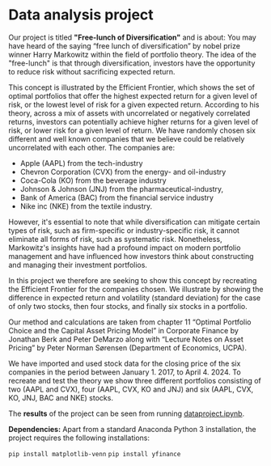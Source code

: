 # Data analysis project

Our project is titled **"Free-lunch of Diversification"** and is about:
You may have heard of the saying “free lunch of diversification” by nobel prize winner Harry Markowitz within the field of portfolio theory. The idea of the "free-lunch" is that through diversification, investors have the opportunity to reduce risk without sacrificing expected return. 

This concept is illustrated by the Efficient Frontier, which shows the set of optimal portfolios that offer the highest expected return for a given level of risk, or the lowest level of risk for a given expected return.
According to his theory, across a mix of assets with uncorrelated or negatively correlated returns, investors can potentially achieve higher returns for a given level of risk, or lower risk for a given level of return. We have randomly chosen six different and well known companies that we believe could be relatively uncorrelated with each other. The companies are:
- Apple (AAPL) from the tech-industry 
- Chevron Corporation (CVX) from the energy- and oil-industry
- Coca-Cola  (KO) from the beverage industry 
- Johnson & Johnson (JNJ) from the pharmaceutical-industry, 
- Bank of America (BAC) from the financial service industry
- Nike inc (NKE) from the textile industry.

However, it's essential to note that while diversification can mitigate certain types of risk, such as firm-specific or industry-specific risk, it cannot eliminate all forms of risk, such as systematic risk. Nonetheless, Markowitz's insights have had a profound impact on modern portfolio management and have influenced how investors think about constructing and managing their investment portfolios.

In this project we therefore are seeking to show this concept by recreating the Efficient Frontier for the companies chosen. We illustrate by showing the difference in expected return and volatility (standard deviation) for the case of only two stocks, then four stocks, and finally six stocks in a portfolio.

Our method and calculations are taken from chapter 11 “Optimal Portfolio Choice and the Capital Asset Pricing Model” in Corporate Finance by Jonathan Berk and Peter DeMarzo along with “Lecture Notes on Asset Pricing” by Peter Norman Sørensen (Department of Economics, UCPA). 

We have imported and used stock data for the closing price of the six companies in the period between January 1. 2017, to April 4. 2024. To recreate and test the theory we show three different portfolios consisting of two (AAPL and CVX), four (AAPL, CVX, KO and JNJ) and six (AAPL, CVX, KO, JNJ, BAC and NKE) stocks.


The **results** of the project can be seen from running [dataproject.ipynb](dataproject.ipynb).


**Dependencies:** Apart from a standard Anaconda Python 3 installation, the project requires the following installations:

``pip install matplotlib-venn``
``pip install yfinance``